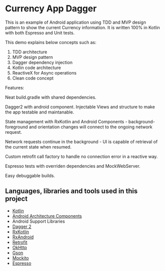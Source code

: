 # Currency App Dagger
This is an example of Android application using TDD and MVP design pattern to show the current Currency information.
It is written 100% in Kotlin with both Espresso and Unit tests.

This demo explains below concepts such as:

1. TDD architecture
2. MVP design pattern
3. Dagger dependency injection
4. Kotlin code architecture
5. ReactiveX for Async operations
6. Clean code concept

Features:

Neat build.gradle with shared dependencies.

Dagger2 with android component. Injectable Views and structure to make the app testable and maintanable.

State management with RxKotlin and Android Components - background-foreground and orientation changes will connect to the ongoing network request.

Network requests continue in the background - UI is capable of retrieval of the current state when resumed.

Custom retrofit call factory to handle no connection error in a reactive way.

Espresso tests with overriden dependencies and MockWebServer.

Easy debuggable builds.

## Languages, libraries and tools used in this project

* [Kotlin](https://kotlinlang.org/)
* [Android Architecture Components](https://developer.android.com/topic/libraries/architecture/index.html)
* Android Support Libraries
* [Dagger 2](https://github.com/google/dagger)
* [RxKotlin](https://github.com/ReactiveX/RxKotlin)
* [RxAndroid](https://github.com/ReactiveX/RxAndroid)
* [Retrofit](http://square.github.io/retrofit/)
* [OkHttp](http://square.github.io/okhttp/)
* [Gson](https://github.com/google/gson)
* [Mockito](http://site.mockito.org/)
* [Espresso](https://developer.android.com/training/testing/espresso/index.html)
